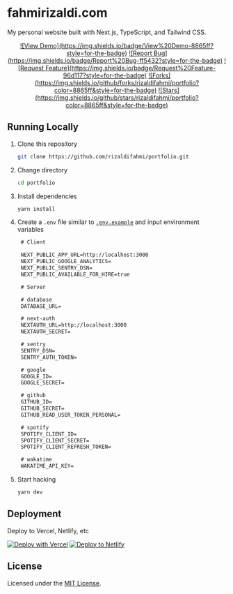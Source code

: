 # fahmirizaldi.com

My personal website built with Next.js, TypeScript, and Tailwind CSS.

<div align="center">
  <a href="https://fahmirizaldi.com" target="_blank">![View Demo](https://img.shields.io/badge/View%20Demo-8865ff?style=for-the-badge)</a> 
  <a href="https://github.com/rizaldifahmi/portfolio/issues/new?assignees=&labels=bug&template=bug_report.md&title=" target="_blank">![Report Bug](https://img.shields.io/badge/Report%20Bug-ff5432?style=for-the-badge)</a> 
  <a href="https://github.com/rizaldifahmi/portfolio/issues/new?assignees=&labels=&template=feature_request.md&title=" target="_blank">![Request Feature](https://img.shields.io/badge/Request%20Feature-96d117?style=for-the-badge)</a>
  <a href="https://github.com/rizaldifahmi/portfolio/fork" target="_blank">![Forks](https://img.shields.io/github/forks/rizaldifahmi/portfolio?color=8865ff&style=for-the-badge)</a>
  <a href="https://github.com/rizaldifahmi/portfolio/stargazers" target="_blank">![Stars](https://img.shields.io/github/stars/rizaldifahmi/portfolio?color=8865ff&style=for-the-badge)</a>
</div>

## Running Locally

1. Clone this repository
   ```bash
   git clone https://github.com/rizaldifahmi/portfolio.git
   ```
2. Change directory
   ```bash
   cd portfolio
   ```
3. Install dependencies
   ```bash
   yarn install
   ```
4. Create a `.env` file similar to [`.env.example`](https://github.com/rizaldifahmi/portfolio/blob/main/.env.example) and input environment variables

   ```txt
    # Client

    NEXT_PUBLIC_APP_URL=http://localhost:3000
    NEXT_PUBLIC_GOOGLE_ANALYTICS=
    NEXT_PUBLIC_SENTRY_DSN=
    NEXT_PUBLIC_AVAILABLE_FOR_HIRE=true

    # Server

    # database
    DATABASE_URL=

    # next-auth
    NEXTAUTH_URL=http://localhost:3000
    NEXTAUTH_SECRET=

    # sentry
    SENTRY_DSN=
    SENTRY_AUTH_TOKEN=

    # google
    GOOGLE_ID=
    GOOGLE_SECRET=

    # github
    GITHUB_ID=
    GITHUB_SECRET=
    GITHUB_READ_USER_TOKEN_PERSONAL=

    # spotify
    SPOTIFY_CLIENT_ID=
    SPOTIFY_CLIENT_SECRET=
    SPOTIFY_CLIENT_REFRESH_TOKEN=

    # wakatime
    WAKATIME_API_KEY=
   ```

5. Start hacking
   ```bash
   yarn dev
   ```

## Deployment

Deploy to Vercel, Netlify, etc

[![Deploy with Vercel](https://vercel.com/button)](https://vercel.com/new/git/external?repository-url=https://github.com/rizaldifahmi/portfolio) [![Deploy to Netlify](https://www.netlify.com/img/deploy/button.svg)](https://app.netlify.com/start/deploy?repository=https://github.com/rizaldifahmi/portfolio)

## License

Licensed under the [MIT License](https://github.com/rizaldifahmi/portfolio/blob/master/LICENSE).

